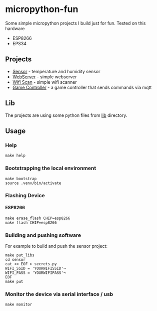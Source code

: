 # micropython-fun

Some simple micropython projects I build just for fun. Tested on this hardware
* ESP8266
* EPS34



## Projects

* [Sensor](sensor/) - temperature and humidity sensor
* [WebServer](webserver/) - simple webserver
* [Wifi Scan](wifi_scan/) - simple wifi scanner
* [Game Controller](game_controller/) - a game controller that sends commands via mqtt



## Lib

The projects are using some python files from [lib](lib/) directory.



## Usage


### Help

```
make help
```


### Bootstrapping the local environment

```
make bootstrap
source .venv/bin/activate
```


### Flashing Device


#### ESP8266

```
make erase_flash CHIP=esp8266
make flash CHIP=esp8266
```


### Building and pushing software

For example to build and push the sensor project:

```
make put_libs
cd sensor
cat << EOF > secrets.py
WIFI_SSID = 'YOURWIFISSID'¬
WIFI_PASS = 'YOURWIFIPASS'¬
EOF
make put
```


### Monitor the device via serial interface / usb

```
make monitor
```

